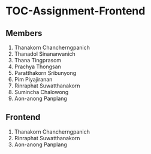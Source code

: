 # TOC-Assignment-Frontend

## Members

1. Thanakorn Chancherngpanich
2. Thanadol Sinananvanich
3. Thana Tingprasom
4. Prachya Thongsan
5. Paratthakorn Sribunyong
6. Pim Piyajiranan
7. Rinraphat Suwatthanakorn
8. Sumincha  Chalowong
9. Aon-anong Panplang

## Frontend

1. Thanakorn Chancherngpanich
2. Rinraphat Suwatthanakorn
3. Aon-anong Panplang
